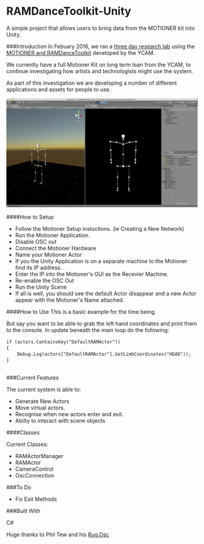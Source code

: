 RAMDanceToolkit-Unity
===

A simple project that allows users to bring data from the MOTIONER kit into Unity.

###Introduction
In Febuary 2016, we ran a [three day research lab](http://www.watershed.co.uk/studio/news/2016/02/17/hula-hoops-and-monsters-playing-motion-capture/) using the [MOTIONER and RAMDanceToolkit](http://special.ycam.jp/ram/tools/) developed by the YCAM. 

We currently have a full Motioner Kit on long term loan from the YCAM, to continue investigating how artists and technologists might use the system.

As part of this investigation we are developing a number of different applications and assets for people to use.

![Demo.png](./images/Demo.png)

####How to Setup
* Follow the Motioner Setup instuctions. (ie Creating a New Network)
* Run the Motioner Application.
* Disable OSC out
* Connect the Motioner Hardware
* Name your Motioner Actor
* If you the Unity Application is on a separate machine to the Motioner find its IP address. 
* Enter the IP into the Motioner's GUI as the Recevier Machine.
* Re-enable the OSC Out
* Run the Unity Scene
* If all is well, you should see the default Actor disappear and a new Actor appear with the Motioner's Name attached.

####How to Use
This is a basic example for the time being.

But say you want to be able to grab the left hand coordinates and print them to the console.
In update beneath the main loop do the following:

<pre>
<code>if (actors.ContainsKey("DefaultRAMActor"))
{
	Debug.Log(actors["DefaultRAMActor"].GetLimbCoordinates("HEAD"));
}
</code>
</pre> 

###Current Features

The current system is able to:

* Generate New Actors
* Move virtual actors.
* Recognise when new actors enter and exit.
* Abilty to interact with scene objects 

####Classes 

Current Classes:

* RAMActorManager
* RAMActor
* CameraControl
* OscConnection

###To Do

* Fix Exit Methods

###Built With

C#

Huge thanks to Phil Tew and his [Rug.Osc](https://bitbucket.org/rugcode/rug.osc)
